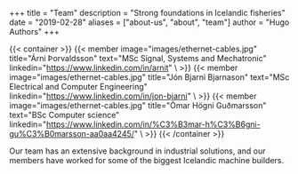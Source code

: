 +++
title = "Team"
description = "Strong foundations in Icelandic fisheries"
date = "2019-02-28"
aliases = ["about-us", "about", "team"]
author = "Hugo Authors"
+++

{{< container >}}
{{< member 
    image="images/ethernet-cables.jpg"
    title="Árni Þorvaldsson"
    text="MSc Signal, Systems and Mechatronic"
    linkedin="https://www.linkedin.com/in/arnit"
\ >}}
{{< member 
    image="images/ethernet-cables.jpg"
    title="Jón Bjarni Bjarnason"
    text="MSc Electrical and Computer Engineering"
    linkedin="https://www.linkedin.com/in/jon-bjarni"
\ >}}
{{< member 
    image="images/ethernet-cables.jpg"
    title="Ómar Högni Guðmarsson"
    text="BSc Computer science"
    linkedin="https://www.linkedin.com/in/%C3%B3mar-h%C3%B6gni-gu%C3%B0marsson-aa0aa4245/"
\ >}}
{{< /container >}}

Our team has an extensive background in industrial solutions,
and our members have worked for some of the biggest Icelandic
machine builders.